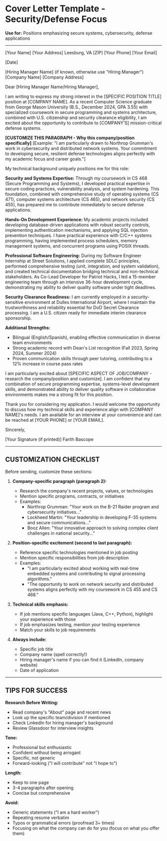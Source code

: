 # Cover Letter Template - Security/Defense Focus
**Use for:** Positions emphasizing secure systems, cybersecurity, defense applications

---

[Your Name]
[Your Address]
Leesburg, VA [ZIP]
[Your Phone]
[Your Email]

[Date]

[Hiring Manager Name] (if known, otherwise use "Hiring Manager")
[Company Name]
[Company Address]

Dear [Hiring Manager Name/Hiring Manager],

I am writing to express my strong interest in the [SPECIFIC POSITION TITLE] position at [COMPANY NAME]. As a recent Computer Science graduate from George Mason University (B.S., December 2024, GPA 3.55) with specialized coursework in secure programming and systems architecture, combined with U.S. citizenship and security clearance eligibility, I am excited about the opportunity to contribute to [COMPANY'S] mission-critical defense systems.

**[CUSTOMIZE THIS PARAGRAPH - Why this company/position specifically]**
[Example: "I am particularly drawn to Northrop Grumman's work in cybersecurity and distributed network systems. Your commitment to developing secure, resilient defense technologies aligns perfectly with my academic focus and career goals."]

My technical background uniquely positions me for this role:

**Security and Systems Expertise:**
Through my coursework in CS 468 (Secure Programming and Systems), I developed practical expertise in secure coding practices, vulnerability analysis, and system hardening. This foundation, combined with comprehensive study of operating systems (CS 471), computer systems architecture (CS 465), and network security (CS 455), has prepared me to contribute immediately to secure defense applications.

**Hands-On Development Experience:**
My academic projects included developing database-driven applications with robust security controls, implementing authentication mechanisms, and applying SQL injection prevention techniques. I have practical experience with C/C++ systems programming, having implemented process schedulers, memory management systems, and concurrent programs using POSIX threads.

**Professional Software Engineering:**
During my Software Engineer Internship at Street Solutions, I applied complete SDLC principles, performed comprehensive testing (unit, integration, and system validation), and created technical documentation bridging technical and non-technical stakeholders. As Co-Lead Developer for Patriot Hacks, I led a 15-member engineering team through an intensive 36-hour development cycle, demonstrating my ability to deliver quality software under tight deadlines.

**Security Clearance Readiness:**
I am currently employed in a security-sensitive environment at Dulles International Airport, where I maintain the trustworthiness and reliability essential for DoD Secret Clearance processing. I am a U.S. citizen ready for immediate interim clearance sponsorship.

**Additional Strengths:**
- Bilingual (English/Spanish), enabling effective communication in diverse team environments
- Strong academic record with Dean's List recognition (Fall 2023, Spring 2024, Summer 2024)
- Proven communication skills through peer tutoring, contributing to a 12% increase in course pass rates

I am particularly excited about [SPECIFIC ASPECT OF JOB/COMPANY - research the company/position and customize]. I am confident that my combination of secure programming expertise, systems-level development skills, and demonstrated ability to deliver quality software in collaborative environments makes me a strong fit for this position.

Thank you for considering my application. I would welcome the opportunity to discuss how my technical skills and experience align with [COMPANY NAME]'s needs. I am available for an interview at your convenience and can be reached at [YOUR PHONE] or [YOUR EMAIL].

Sincerely,

[Your Signature (if printed)]
Farith Bascope

---

## CUSTOMIZATION CHECKLIST

Before sending, customize these sections:

1. **Company-specific paragraph (paragraph 2):**
   - Research the company's recent projects, values, or technologies
   - Mention specific programs, contracts, or initiatives
   - Examples:
     - Northrop Grumman: "Your work on the B-21 Raider program and cybersecurity initiatives..."
     - Lockheed Martin: "Your leadership in developing F-35 systems and secure communications..."
     - Booz Allen: "Your innovative approach to solving complex client challenges in national security..."

2. **Position-specific excitement (second to last paragraph):**
   - Reference specific technologies mentioned in job posting
   - Mention specific responsibilities from job description
   - Examples:
     - "I am particularly excited about working with real-time embedded systems and contributing to signal processing algorithms."
     - "The opportunity to work on network security and distributed systems aligns perfectly with my coursework in CS 455 and CS 468."

3. **Technical skills emphasis:**
   - If job mentions specific languages (Java, C++, Python), highlight your experience with those
   - If job emphasizes testing, mention your testing experience
   - Match your skills to job requirements

4. **Always include:**
   - Specific job title
   - Company name (spell correctly!)
   - Hiring manager's name if you can find it (LinkedIn, company website)
   - Date of application

---

## TIPS FOR SUCCESS

**Research Before Writing:**
- Read company's "About" page and recent news
- Look up the specific team/division if mentioned
- Check LinkedIn for hiring manager's background
- Review Glassdoor for interview insights

**Tone:**
- Professional but enthusiastic
- Confident without being arrogant
- Specific, not generic
- Forward-looking ("I will contribute" not "I hope to")

**Length:**
- Keep to one page
- 3-4 paragraphs after opening
- Concise but comprehensive

**Avoid:**
- Generic statements ("I am a hard worker")
- Repeating resume verbatim
- Typos or grammatical errors (proofread 3+ times)
- Focusing on what the company can do for you (focus on what you offer them)
